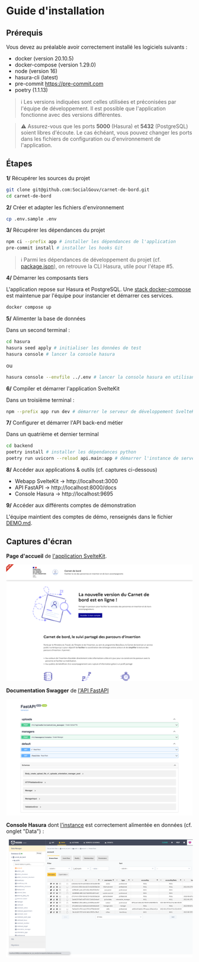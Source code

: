 # Guide d'installation

## Prérequis

Vous devez au préalable avoir correctement installé les logiciels suivants :

- docker (version 20.10.5)
- docker-compose (version 1.29.0)
- node (version 16)
- hasura-cli (latest)
- pre-commit https://pre-commit.com
- poetry (1.1.13)

> ℹ️️ Les versions indiquées sont celles utilisées et préconisées par l'équipe de développement. Il est possible que l'application fonctionne avec des versions différentes.

> ⚠️ Assurez-vous que les ports **5000** (Hasura) et **5432** (PostgreSQL) soient libres d'écoute. Le cas échéant, vous pouvez changer les ports dans les fichiers de configuration ou d'environnement de l'application.

## Étapes

**1/** Récupérer les sources du projet

```sh
git clone git@github.com:SocialGouv/carnet-de-bord.git
cd carnet-de-bord
```

**2/** Créer et adapter les fichiers d'environnement

```sh
cp .env.sample .env
````

**3/** Récupérer les dépendances du projet

```sh
npm ci --prefix app # installer les dépendances de l'application
pre-commit install # installer les hooks Git
```

> ℹ️ Parmi les dépendances de développement du projet (cf. [package.json](./app/package.json)), on retrouve la CLI Hasura, utile pour l'étape #5.

**4/** Démarrer les composants tiers

L'application repose sur Hasura et PostgreSQL. Une [stack docker-compose](./docker-compose.yaml) est maintenue par l'équipe pour instancier et démarrer ces services.

```sh
docker compose up
```

**5/** Alimenter la base de données

Dans un second terminal :

```sh
cd hasura
hasura seed apply # initialiser les données de test
hasura console # lancer la console hasura
```
ou
```sh
hasura console --envfile ../.env # lancer la console hasura en utilisant les variables définies dans le fichier .env
```

**6/** Compiler et démarrer l'application SvelteKit

Dans un troisième terminal :

```sh
npm --prefix app run dev # démarrer le serveur de développement SvelteKit
```

**7/** Configurer et démarrer l'API back-end métier

Dans un quatrième et dernier terminal
```sh
cd backend
poetry install # installer les dépendances python
poetry run uvicorn --reload api.main:app # démarrer l'instance de serveur FastAPI
```

**8/** Accéder aux applications & outils (cf. captures ci-dessous)

- Webapp SvelteKit → http://localhost:3000
- API FastAPI → http://localhost:8000/docs
- Console Hasura →  http://localhost:9695

**9/** Accéder aux différents comptes de démonstration

L'équipe maintient des comptes de démo, renseignés dans le fichier [DEMO.md](./DEMO.md).


## Captures d'écran

**Page d'accueil** de [l'application SvelteKit](http://localhost:3000).

![Webapp SvelteKit](./docs/screenshot_webapp.png)

**Documentation Swagger** de [l'API FastAPI](http://localhost:8000/docs)

![Documentation Swagger](./docs/screenshot_swagger_api.png)

**Console Hasura** dont [l'instance](http://localhost:9695) est correctement alimentée en données (cf. onglet "Data") :

![Console Hasura](./docs/screenshot_hasura_console.png)
